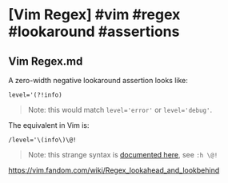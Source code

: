 # [Vim Regex] #vim #regex #lookaround #assertions

## Vim Regex.md

A zero-width negative lookaround assertion looks like:

```
level='(?!info)
```

> Note: this would match `level='error'` or `level='debug'`.

The equivalent in Vim is:

```
/level='\(info\)\@!
```

> Note: this strange syntax is [documented here](http://vimdoc.sourceforge.net/htmldoc/pattern.html#/%5C@!), see `:h \@!`

https://vim.fandom.com/wiki/Regex_lookahead_and_lookbehind

